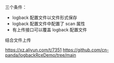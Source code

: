 三个条件：
- logback 配置文件以文件形式保存
- logback 配置文件中配置了 scan 属性
- 有上传接口可以覆盖 logback 配置文件

结合文件上传

https://xz.aliyun.com/t/7351
https://github.com/cn-panda/logbackRceDemo/tree/main


